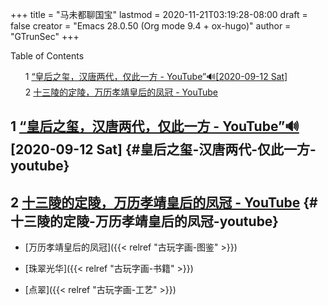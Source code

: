 +++
title = "马未都聊国宝"
lastmod = 2020-11-21T03:19:28-08:00
draft = false
creator = "Emacs 28.0.50 (Org mode 9.4 + ox-hugo)"
author = "GTrunSec"
+++

<style>
  .ox-hugo-toc ul {
    list-style: none;
  }
</style>
<div class="ox-hugo-toc toc">
<div></div>

<div class="heading">Table of Contents</div>

- <span class="section-num">1</span> [“皇后之玺，汉唐两代，仅此一方 - YouTube”🔊<span class="timestamp-wrapper"><span class="timestamp">[2020-09-12 Sat]</span></span>](#皇后之玺-汉唐两代-仅此一方-youtube)
- <span class="section-num">2</span> [十三陵的定陵，万历孝靖皇后的凤冠 - YouTube](#十三陵的定陵-万历孝靖皇后的凤冠-youtube)

</div>
<!--endtoc-->



## <span class="section-num">1</span> [“皇后之玺，汉唐两代，仅此一方 - YouTube”🔊](https://www.youtube.com/watch?v=Mk3Q8dGbSqU)<span class="timestamp-wrapper"><span class="timestamp">[2020-09-12 Sat]</span></span> {#皇后之玺-汉唐两代-仅此一方-youtube}


## <span class="section-num">2</span> [十三陵的定陵，万历孝靖皇后的凤冠 - YouTube](https://www.youtube.com/watch?v=0yaCgJQQnGY) {#十三陵的定陵-万历孝靖皇后的凤冠-youtube}

-   [万历孝靖皇后的凤冠]({{< relref "古玩字画-图鉴" >}})

<!--listend-->

-   [珠翠光华]({{< relref "古玩字画-书籍" >}})

<!--listend-->

-   [点翠]({{< relref "古玩字画-工艺" >}})
